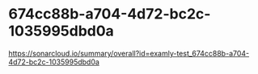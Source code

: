 # 674cc88b-a704-4d72-bc2c-1035995dbd0a
https://sonarcloud.io/summary/overall?id=examly-test_674cc88b-a704-4d72-bc2c-1035995dbd0a
